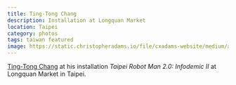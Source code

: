 ```yaml
---
title: Ting-Tong Chang
description: Installation at Longquan Market
location: Taipei
category: photos
tags: taiwan featured
image: https://static.christopheradams.io/file/cxadams-website/medium/albums/2020/20200923-2004_Taipei_LongquanMarket/20200923-2004_Taipei_LongquanMarket_L1001284-1.jpg
---
```


[Ting-Tong Chang] at his installation *Taipei Robot Man 2.0:
Infodemic II* at Longquan Market in Taipei.

[Ting-Tong Chang]: https://www.tingtongchang.co.uk/
